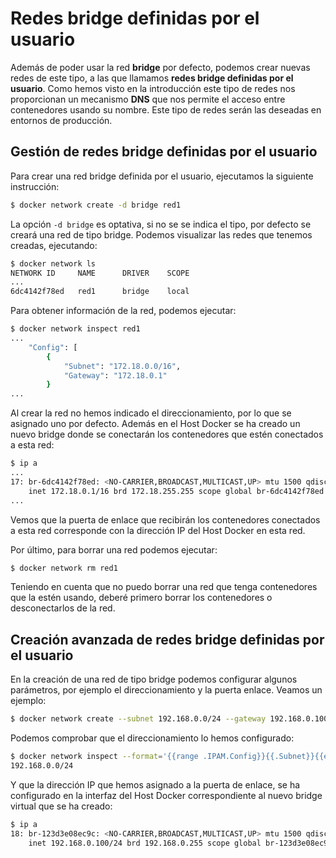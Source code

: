 # Redes bridge definidas por el usuario

Además de poder usar la red **bridge** por defecto, podemos crear nuevas redes de este tipo, a las que llamamos **redes bridge definidas por el usuario**. Como hemos visto en la introducción este tipo de redes nos proporcionan un mecanismo **DNS** que nos permite el acceso entre contenedores usando su nombre. Este tipo de redes serán las deseadas en entornos de producción.

## Gestión de redes bridge definidas por el usuario

Para crear una red bridge definida por el usuario, ejecutamos la siguiente instrucción: 

```bash
$ docker network create -d bridge red1
```

La opción `-d bridge` es optativa, si no se se indica el tipo,  por defecto se creará una red de tipo bridge. Podemos visualizar las redes que tenemos creadas, ejecutando:

```bash
$ docker network ls
NETWORK ID     NAME      DRIVER    SCOPE
...
6dc4142f78ed   red1      bridge    local
```

Para obtener información de la red, podemos ejecutar:

```bash
$ docker network inspect red1
...
    "Config": [
        {
            "Subnet": "172.18.0.0/16",
            "Gateway": "172.18.0.1"
        }
...
```

Al crear la red no hemos indicado el direccionamiento, por lo que se asignado uno por defecto. Además en el Host Docker se ha creado un nuevo bridge donde se conectarán los contenedores que estén conectados a esta red:

```bash
$ ip a
...
17: br-6dc4142f78ed: <NO-CARRIER,BROADCAST,MULTICAST,UP> mtu 1500 qdisc noqueue state DOWN group default 
    inet 172.18.0.1/16 brd 172.18.255.255 scope global br-6dc4142f78ed
...
```

Vemos que la puerta de enlace que recibirán los contenedores conectados a esta red corresponde con la dirección IP del Host Docker en esta red.

Por último, para borrar una red podemos ejecutar:

```bash
$ docker network rm red1
```

Teniendo en cuenta que no puedo borrar una red que tenga contenedores que la estén usando, deberé primero borrar los contenedores o desconectarlos de la red.

## Creación avanzada de redes bridge definidas por el usuario

En la creación de una red de tipo bridge podemos configurar algunos parámetros, por ejemplo el direccionamiento y la puerta enlace. Veamos un ejemplo:

```bash
$ docker network create --subnet 192.168.0.0/24 --gateway 192.168.0.100 red2
```

Podemos comprobar que el direccionamiento lo hemos configurado:


```bash
$ docker network inspect --format='{{range .IPAM.Config}}{{.Subnet}}{{end}}' red2
192.168.0.0/24
```

Y que la dirección IP que hemos asignado a la puerta de enlace, se ha configurado en la interfaz del Host Docker correspondiente al nuevo bridge virtual que se ha creado:

```bash
$ ip a
18: br-123d3e08ec9c: <NO-CARRIER,BROADCAST,MULTICAST,UP> mtu 1500 qdisc noqueue state DOWN group default 
    inet 192.168.0.100/24 brd 192.168.0.255 scope global br-123d3e08ec9c
```


